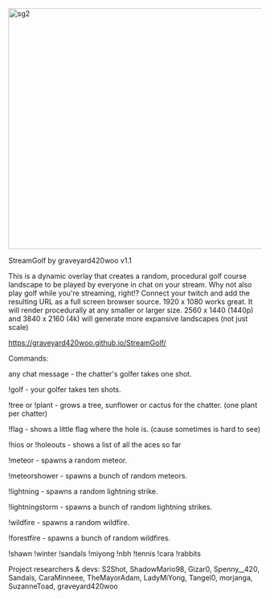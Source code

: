 <img width="739" height="480" alt="sg2" src="https://github.com/user-attachments/assets/2294a49e-b785-49cf-bdcf-d3499c26ae82" />

StreamGolf by graveyard420woo v1.1

This is a dynamic overlay that creates a random, procedural golf course landscape to be played by everyone in chat on your stream. 
Why not also play golf while you're streaming, right!? 
Connect your twitch and add the resulting URL as a full screen browser source. 1920 x 1080 works great.
It will render procedurally at any smaller or larger size.
2560 x 1440 (1440p) and 3840 x 2160 (4k) will generate more expansive landscapes (not just scale)

https://graveyard420woo.github.io/StreamGolf/

Commands:

  any chat message - the chatter's golfer takes one shot.

  !golf - your golfer takes ten shots.

  !tree or !plant - grows a tree, sunflower or cactus for the chatter. (one plant per chatter)

  !flag - shows a little flag where the hole is. (cause sometimes is hard to see)

  !hios or !holeouts - shows a list of all the aces so far

  !meteor - spawns a random meteor.

  !meteorshower - spawns a bunch of random meteors.

  !lightning - spawns a random lightning strike.

  !lightningstorm - spawns a bunch of random lightning strikes.

  !wildfire - spawns a random wildfire.

  !forestfire - spawns a bunch of random wildfires.

  !shawn
  !winter
  !sandals
  !miyong
  !nbh
  !tennis
  !cara
  !rabbits

Project researchers & devs: S2Shot, ShadowMario98, Gizar0, Spenny__420, Sandals, CaraMinneee, TheMayorAdam, LadyMiYong, Tangel0, morjanga, SuzanneToad, graveyard420woo


